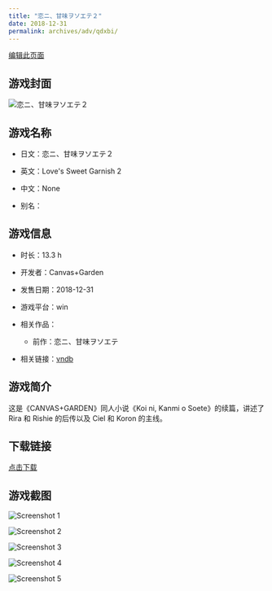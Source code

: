```yaml
---
title: "恋ニ、甘味ヲソエテ２"
date: 2018-12-31
permalink: archives/adv/qdxbi/
---
```

[编辑此页面](https://github.com/ACG-3/ADV3-source/blob/main/source/_posts/%E6%81%8B%E3%83%8B%E3%80%81%E7%94%98%E5%91%B3%E3%83%B2%E3%82%BD%E3%82%A8%E3%83%86%EF%BC%92.md)

## 游戏封面

![恋ニ、甘味ヲソエテ２](https://pan.timero.xyz/d/onedrive/img_lib_001/%E6%81%8B%E3%83%8B%E3%80%81%E7%94%98%E5%91%B3%E3%83%B2%E3%82%BD%E3%82%A8%E3%83%86%EF%BC%92_cover.avif)


## 游戏名称

- 日文：恋ニ、甘味ヲソエテ２
- 英文：Love's Sweet Garnish 2
- 中文：None

- 别名：


## 游戏信息

- 时长：13.3 h
- 开发者：Canvas+Garden
- 发售日期：2018-12-31
- 游戏平台：win
- 相关作品：
   - 前作：恋ニ、甘味ヲソエテ

- 相关链接：[vndb](https://vndb.org/v24626)


## 游戏简介

这是《CANVAS+GARDEN》同人小说《Koi ni, Kanmi o Soete》的续篇，讲述了 Rira 和 Rishie 的后传以及 Ciel 和 Koron 的主线。




## 下载链接

[点击下载](https://pan.timero.xyz/onedrive/adv_lib_001/%E6%81%8B%E3%83%8B%E3%80%81%E7%94%98%E5%91%B3%E3%83%B2%E3%82%BD%E3%82%A8%E3%83%86%EF%BC%92)


## 游戏截图


![Screenshot 1](https://pan.timero.xyz/d/onedrive/img_lib_001/%E6%81%8B%E3%83%8B%E3%80%81%E7%94%98%E5%91%B3%E3%83%B2%E3%82%BD%E3%82%A8%E3%83%86%EF%BC%92_Screenshot_1.avif)

![Screenshot 2](https://pan.timero.xyz/d/onedrive/img_lib_001/%E6%81%8B%E3%83%8B%E3%80%81%E7%94%98%E5%91%B3%E3%83%B2%E3%82%BD%E3%82%A8%E3%83%86%EF%BC%92_Screenshot_2.avif)

![Screenshot 3](https://pan.timero.xyz/d/onedrive/img_lib_001/%E6%81%8B%E3%83%8B%E3%80%81%E7%94%98%E5%91%B3%E3%83%B2%E3%82%BD%E3%82%A8%E3%83%86%EF%BC%92_Screenshot_3.avif)

![Screenshot 4](https://pan.timero.xyz/d/onedrive/img_lib_001/%E6%81%8B%E3%83%8B%E3%80%81%E7%94%98%E5%91%B3%E3%83%B2%E3%82%BD%E3%82%A8%E3%83%86%EF%BC%92_Screenshot_4.avif)

![Screenshot 5](https://pan.timero.xyz/d/onedrive/img_lib_001/%E6%81%8B%E3%83%8B%E3%80%81%E7%94%98%E5%91%B3%E3%83%B2%E3%82%BD%E3%82%A8%E3%83%86%EF%BC%92_Screenshot_5.avif)

